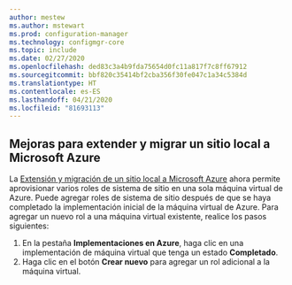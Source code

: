 ```yaml
---
author: mestew
ms.author: mstewart
ms.prod: configuration-manager
ms.technology: configmgr-core
ms.topic: include
ms.date: 02/27/2020
ms.openlocfilehash: ded83c3a4b9fda75654d0fc11a817f7c8ff67912
ms.sourcegitcommit: bbf820c35414bf2cba356f30fe047c1a34c5384d
ms.translationtype: HT
ms.contentlocale: es-ES
ms.lasthandoff: 04/21/2020
ms.locfileid: "81693113"
---
```

## <a name="improvements-to-extend-and-migrate-on-premises-site-to-microsoft-azure"></a><a name="bkmk_extend"></a> Mejoras para extender y migrar un sitio local a Microsoft Azure
<!--6307931-->
La [Extensión y migración de un sitio local a Microsoft Azure](../../../../support/azure-migration-tool.md) ahora permite aprovisionar varios roles de sistema de sitio en una sola máquina virtual de Azure. Puede agregar roles de sistema de sitio después de que se haya completado la implementación inicial de la máquina virtual de Azure. Para agregar un nuevo rol a una máquina virtual existente, realice los pasos siguientes:
1. En la pestaña **Implementaciones en Azure**, haga clic en una implementación de máquina virtual que tenga un estado **Completado**.
1. Haga clic en el botón **Crear nuevo** para agregar un rol adicional a la máquina virtual.
